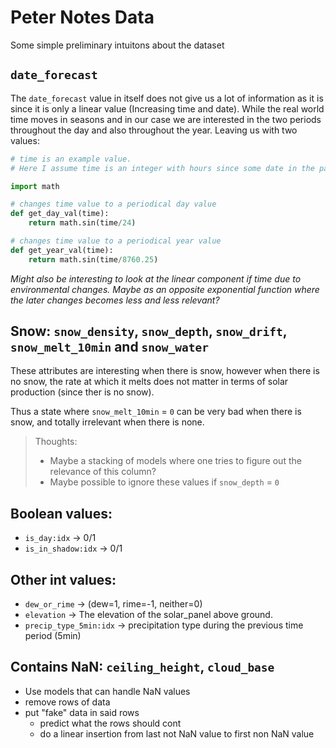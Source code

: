 # Peter Notes Data

Some simple preliminary intuitons about the dataset

## `date_forecast`

The `date_forecast` value in itself does not give us a lot of information as it is since it is only a linear value (Increasing time and date). While the real world time moves in seasons and in our case we are interested in the two periods throughout the day and also throughout the year. Leaving us with two values: 

```python
# time is an example value.
# Here I assume time is an integer with hours since some date in the past

import math

# changes time value to a periodical day value
def get_day_val(time):
    return math.sin(time/24)

# changes time value to a periodical year value
def get_year_val(time):
    return math.sin(time/8760.25)
```

*Might also be interesting to look at the linear component if time due to environmental changes. Maybe as an opposite exponential function where the later changes becomes less and less relevant?*

## Snow: `snow_density`, `snow_depth`, `snow_drift`, `snow_melt_10min` and `snow_water`

These attributes are interesting when there is snow, however when there is no snow, the rate at which it melts does not matter in terms of solar production (since ther is no snow). 

Thus a state where `snow_melt_10min` = `0` can be very bad when there is snow, and totally irrelevant when there is none. 

> Thoughts: 
> - Maybe a stacking of models where one tries to figure out the relevance of this column? 
> - Maybe possible to ignore these values if `snow_depth` = `0`

## Boolean values: 
- `is_day:idx` -> 0/1
- `is_in_shadow:idx` -> 0/1

## Other int values:
- `dew_or_rime` -> (dew=1, rime=-1, neither=0)
- `elevation` -> The elevation of the solar_panel above ground. 
- `precip_type_5min:idx` -> precipitation type during the previous time period (5min)


## Contains NaN: `ceiling_height`, `cloud_base`

- Use models that can handle NaN values
- remove rows of data
- put "fake" data in said rows
    - predict what the rows should cont
    - do a linear insertion from last not NaN value to first non NaN value